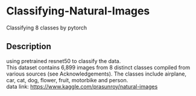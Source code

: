 # Classifying-Natural-Images
Classifying 8 classes by pytorch 
## Description
using pretrained resnet50 to classify the data.                                                                                              
This dataset contains 6,899 images from 8 distinct classes compiled from various sources (see Acknowledgements). The classes include airplane, car, cat, dog, flower, fruit, motorbike and person.                                                                                    
data link: https://www.kaggle.com/prasunroy/natural-images
